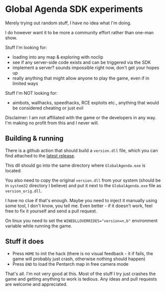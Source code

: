 # Global Agenda SDK experiments

Merely trying out random stuff, I have no idea what I'm doing.

I do however want it to be more a community effort rather than one-man show.

Stuff I'm looking for:

- loading into any map & exploring with noclip
- see if any server-side code exists and can be triggered via the SDK
- implement a server? sounds impossible right now, don't get your hopes up
- really anything that might allow anyone to play the game, even if in limited ways

Stuff I'm NOT looking for:

- aimbots, wallhacks, speedhacks, RCE exploits etc., anything that would be considered cheating or just evil

Disclaimer: I am not affiliated with the game or the developers in any way. I'm making no profit from this and I never will.

## Building & running

There is a github action that should build a `version.dll` file, which you can find attached to the [latest release](https://github.com/zaxxx/ga-beacon/releases/latest).

This dll should go into the same directory where `GlobalAgenda.exe` is located.

You also need to copy the original `version.dll` from your system (should be in `system32` directory I believe) and put it next to the `GlobalAgenda.exe` file as `version_orig.dll`.

I have no clue if that's enough. Maybe you need to inject it manually using some tool, I don't know, you tell me. Even better - if it doesn't work, feel free to fix it yourself and send a pull request.

On linux you need to set the `WINEDLLOVERRIDES="version=n,b"` environment variable while running the game.

## Stuff it does

- Press `HOME` to init the hack (there is no visual feedback - it if fails, the game will probably just crash, otherwise nothing should happen)
- Press `END` to load the Pentarch map in free camera mode

That's all. I'm not very good at this. Most of the stuff I try just crashes the game and getting anything to work is tedious. Any ideas and pull requests are welcome and appreciated.

